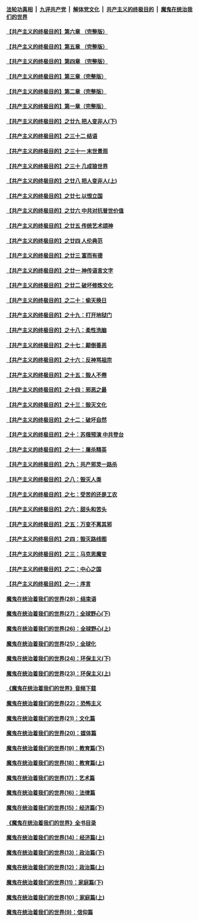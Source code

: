 

####  [法轮功真相](../../../../basic/blob/master/README.md?t=06270331) &nbsp;|&nbsp; [九评共产党](../../../../9ping.md/blob/master/README.md?t=06270331) &nbsp;|&nbsp; [解体党文化](../../../../jtdwh.md/blob/master/README.md?t=06270331)  &nbsp;|&nbsp; [共产主义的终极目的](../../../../gczydzjmd.md/blob/master/README.md?t=06270331) &nbsp;|&nbsp; [魔鬼在统治我们的世界](../../../../mgztzwmdsj.md/blob/master/README.md?t=06270331) 

#### [【共产主义的终极目的】第六章 （完整版）](../pages/nsc422/n11428913.md?t=06270331) 

#### [【共产主义的终极目的】第五章 （完整版）](../pages/nsc422/n11428912.md?t=06270331) 

#### [【共产主义的终极目的】第四章 （完整版）](../pages/nsc422/n11428907.md?t=06270331) 

#### [【共产主义的终极目的】第三章（完整版）](../pages/nsc422/n11428848.md?t=06270331) 

#### [【共产主义的终极目的】第二章（完整版）](../pages/nsc422/n11428831.md?t=06270331) 

#### [【共产主义的终极目的】第一章（完整版）](../pages/nsc422/n11417651.md?t=06270331) 

#### [【共产主义的终极目的】之廿九 把人变非人(下)](../pages/nsc422/n11344140.md?t=06270331) 

#### [【共产主义的终极目的】之三十二 结语](../pages/nsc422/n11360535.md?t=06270331) 

#### [【共产主义的终极目的】之三十一 末世景观](../pages/nsc422/n11351129.md?t=06270331) 

#### [【共产主义的终极目的】之三十 几成狼世界](../pages/nsc422/n11348280.md?t=06270331) 

#### [【共产主义的终极目的】之廿八 把人变非人(上)](../pages/nsc422/n11340492.md?t=06270331) 

#### [【共产主义的终极目的】之廿七 以恨立国](../pages/nsc422/n11336944.md?t=06270331) 

#### [【共产主义的终极目的】之廿六 中共对抗普世价值](../pages/nsc422/n11324785.md?t=06270331) 

#### [【共产主义的终极目的】之廿五 传统艺术颂神](../pages/nsc422/n11296396.md?t=06270331) 

#### [【共产主义的终极目的】之廿四 人伦典范](../pages/nsc422/n11296397.md?t=06270331) 

#### [【共产主义的终极目的】之廿三 富而有德](../pages/nsc422/n11283598.md?t=06270331) 

#### [【共产主义的终极目的】之廿一 神传语言文字](../pages/nsc422/n11263265.md?t=06270331) 

#### [【共产主义的终极目的】之廿二 破坏修炼文化](../pages/nsc422/n11245728.md?t=06270331) 

#### [【共产主义的终极目的】之二十：偷天换日](../pages/nsc422/n11238846.md?t=06270331) 

#### [【共产主义的终极目的】之十九：打开地狱门](../pages/nsc422/n11206376.md?t=06270331) 

#### [【共产主义的终极目的】之十八：柔性洗脑](../pages/nsc422/n11199994.md?t=06270331) 

#### [【共产主义的终极目的】之十七：颠倒善恶](../pages/nsc422/n11179782.md?t=06270331) 

#### [【共产主义的终极目的】之十六：反神骂祖宗](../pages/nsc422/n11166798.md?t=06270331) 

#### [【共产主义的终极目的】之十五：毁人不倦](../pages/nsc422/n11166792.md?t=06270331) 

#### [【共产主义的终极目的】之十四：邪恶之最](../pages/nsc422/n11150249.md?t=06270331) 

#### [【共产主义的终极目的】之十三：毁灭文化](../pages/nsc422/n11135227.md?t=06270331) 

#### [【共产主义的终极目的】之十二：破坏自然](../pages/nsc422/n11135214.md?t=06270331) 

#### [【共产主义的终极目的】之十：苏俄预演 中共登台](../pages/nsc422/n11118424.md?t=06270331) 

#### [【共产主义的终极目的】之十一：屠杀精英](../pages/nsc422/n11118442.md?t=06270331) 

#### [【共产主义的终极目的】之九：共产邪灵一路杀](../pages/nsc422/n11114139.md?t=06270331) 

#### [【共产主义的终极目的】之八：毁灭人类](../pages/nsc422/n11108503.md?t=06270331) 

#### [【共产主义的终极目的】之七：受苦的还是工农](../pages/nsc422/n11101809.md?t=06270331) 

#### [【共产主义的终极目的】之六：甜头和苦头](../pages/nsc422/n11096971.md?t=06270331) 

#### [【共产主义的终极目的】之五：万变不离其邪](../pages/nsc422/n11091285.md?t=06270331) 

#### [【共产主义的终极目的】之四：毁灭路线图](../pages/nsc422/n11086284.md?t=06270331) 

#### [【共产主义的终极目的】之三：马克思魔变](../pages/nsc422/n11061941.md?t=06270331) 

#### [【共产主义的终极目的】之二：中心之国](../pages/nsc422/n11047728.md?t=06270331) 

#### [【共产主义的终极目的】之一：序言](../pages/nsc422/n11086077.md?t=06270331) 

#### [魔鬼在统治着我们的世界(28)：结束语](../pages/nsc422/n10936246.md?t=06270331) 

#### [魔鬼在统治着我们的世界(27)：全球野心(下)](../pages/nsc422/n10928319.md?t=06270331) 

#### [魔鬼在统治着我们的世界(26)：全球野心(上)](../pages/nsc422/n10900318.md?t=06270331) 

#### [魔鬼在统治着我们的世界(25)：全球化](../pages/nsc422/n10788205.md?t=06270331) 

#### [魔鬼在统治着我们的世界(24)：环保主义(下)](../pages/nsc422/n10695307.md?t=06270331) 

#### [魔鬼在统治着我们的世界(23)：环保主义(上)](../pages/nsc422/n10688613.md?t=06270331) 

#### [《魔鬼在统治着我们的世界》音频下载](../pages/nsc422/n10635553.md?t=06270331) 

#### [魔鬼在统治着我们的世界(22)：恐怖主义](../pages/nsc422/n10614727.md?t=06270331) 

#### [魔鬼在统治着我们的世界(21)：文化篇](../pages/nsc422/n10597706.md?t=06270331) 

#### [魔鬼在统治着我们的世界(20)：媒体篇](../pages/nsc422/n10586579.md?t=06270331) 

#### [魔鬼在统治着我们的世界(19)：教育篇(下)](../pages/nsc422/n10564808.md?t=06270331) 

#### [魔鬼在统治着我们的世界(18)：教育篇(上)](../pages/nsc422/n10526970.md?t=06270331) 

#### [魔鬼在统治着我们的世界(17)：艺术篇](../pages/nsc422/n10499093.md?t=06270331) 

#### [魔鬼在统治着我们的世界(16)：法律篇](../pages/nsc422/n10485969.md?t=06270331) 

#### [魔鬼在统治着我们的世界(15)：经济篇(下)](../pages/nsc422/n10469975.md?t=06270331) 

#### [《魔鬼在统治着我们的世界》全书目录](../pages/nsc422/n10464261.md?t=06270331) 

#### [魔鬼在统治着我们的世界(14)：经济篇(上)](../pages/nsc422/n10457370.md?t=06270331) 

#### [魔鬼在统治着我们的世界(13)：政治篇(下)](../pages/nsc422/n10448270.md?t=06270331) 

#### [魔鬼在统治着我们的世界(12)：政治篇(上)](../pages/nsc422/n10444576.md?t=06270331) 

#### [魔鬼在统治着我们的世界(11)：家庭篇(下)](../pages/nsc422/n10440961.md?t=06270331) 

#### [魔鬼在统治着我们的世界(10)：家庭篇(上)](../pages/nsc422/n10435448.md?t=06270331) 

#### [魔鬼在统治着我们的世界(9)：信仰篇](../pages/nsc422/n10432159.md?t=06270331) 


